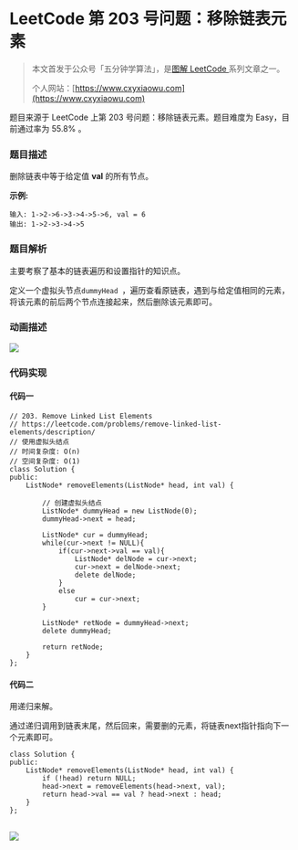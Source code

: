 # LeetCode 第 203 号问题：移除链表元素

> 本文首发于公众号「五分钟学算法」，是[图解 LeetCode ](<https://github.com/MisterBooo/LeetCodeAnimation>)系列文章之一。
>
> 个人网站：[https://www.cxyxiaowu.com](https://www.cxyxiaowu.com)

题目来源于 LeetCode 上第 203 号问题：移除链表元素。题目难度为 Easy，目前通过率为 55.8% 。

### 题目描述

删除链表中等于给定值 **val** 的所有节点。

**示例:**

```
输入: 1->2->6->3->4->5->6, val = 6
输出: 1->2->3->4->5
```

### 题目解析

主要考察了基本的链表遍历和设置指针的知识点。

定义一个虚拟头节点`dummyHead `，遍历查看原链表，遇到与给定值相同的元素，将该元素的前后两个节点连接起来，然后删除该元素即可。

### 动画描述

![](https://blog-1257126549.cos.ap-guangzhou.myqcloud.com/blog/tuy84.gif)

### 代码实现

#### 代码一

```
// 203. Remove Linked List Elements
// https://leetcode.com/problems/remove-linked-list-elements/description/
// 使用虚拟头结点
// 时间复杂度: O(n)
// 空间复杂度: O(1)
class Solution {
public:
    ListNode* removeElements(ListNode* head, int val) {

        // 创建虚拟头结点
        ListNode* dummyHead = new ListNode(0);
        dummyHead->next = head;

        ListNode* cur = dummyHead;
        while(cur->next != NULL){
            if(cur->next->val == val){
                ListNode* delNode = cur->next;
                cur->next = delNode->next;
                delete delNode;
            }
            else
                cur = cur->next;
        }

        ListNode* retNode = dummyHead->next;
        delete dummyHead;

        return retNode;
    }
};

```

#### 代码二

用递归来解。

通过递归调用到链表末尾，然后回来，需要删的元素，将链表next指针指向下一个元素即可。

```
class Solution {
public:
    ListNode* removeElements(ListNode* head, int val) {
        if (!head) return NULL;
        head->next = removeElements(head->next, val);
        return head->val == val ? head->next : head;
    }
};
```

## 



![](https://blog-1257126549.cos.ap-guangzhou.myqcloud.com/blog/sbo5i.png)